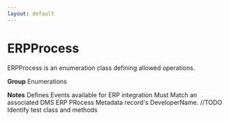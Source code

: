 ```yaml
---
layout: default
---
```

# ERPProcess

ERPProcess is an enumeration class defining allowed operations.


**Group** Enumerations


**Notes** Defines Events available for ERP integration Must Match an associated DMS ERP PRocess Metadata record's DeveloperName. //TODO Identify test class and methods

